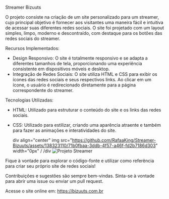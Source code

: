 Streamer Bizuuts

 O projeto consiste na criação de um site personalizado para um streamer, cujo principal objetivo é fornecer aos visitantes uma maneira fácil e intuitiva de acessar suas diferentes redes sociais. O site foi projetado com um layout simples, limpo, moderno e descontraído, com destaque para os botões das redes sociais do streamer.

Recursos Implementados:
- Design Responsivo: O site é totalmente responsivo e se adapta a diferentes tamanhos de tela, proporcionando uma experiência consistente em dispositivos móveis e desktop.
- Integração de Redes Sociais: O site utiliza HTML e CSS para exibir os ícones das redes sociais e seus respectivos links. Ao clicar em um ícone, o usuário é redirecionado diretamente para a página correspondente do streamer.

Tecnologias Utilizadas:
- HTML: Utilizado para estruturar o conteúdo do site e os links das redes sociais.
- CSS: Utilizado para estilizar, criando uma aparência atraente e também para fazer as animações e interatividades do site.
  
  div align="center"
img src="https://github.com/RafaaKing/Streamer-Bizuuts/assets/138323110/71b0fbaa-3ddb-4f57-a46f-fd2b7186d303" width="0px" /
/div
![Projeto Streamer]()

Fique à vontade para explorar o código-fonte e utilizar como referência para criar seu próprio site de redes sociais!

Contribuições e sugestões são sempre bem-vindas. Sinta-se à vontade para abrir uma issue ou enviar um pull request.

Acesse o site online em: https://bizuuts.com.br
